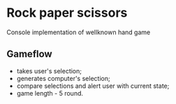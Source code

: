 # Rock paper scissors

Console implementation of wellknown hand game

## Gameflow
 * takes user's selection;
 * generates computer's selection;
 * compare selections and alert user with current state;
 * game length - 5 round.